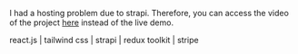 I had a hosting problem due to strapi. Therefore, you can access the video of the project [here](https://www.youtube.com/watch?v=zhTWLY9Pr0U/) instead of the live demo.

react.js | tailwind css | strapi | redux toolkit | stripe

